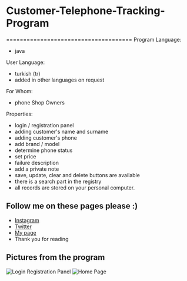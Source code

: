 # Customer-Telephone-Tracking-Program
=====================================
Program Language:
* java

User Language:
* turkish (tr)
* added in other languages on request

For Whom:
* phone Shop Owners

Properties:
* login / registration panel
* adding customer's name and surname
* adding customer's phone
* add brand / model
* determine phone status
* set price
* failure description
* add a private note
* save, update, clear and delete buttons are available
* there is a search part in the registry
* all records are stored on your personal computer.

Follow me on these pages please :)
---------------------------------------------------
* [Instagram](https://www.instagram.com/real.shut.down.exe/)
* [Twitter](https://twitter.com/emr_yasa_)
* [My page](https://emre-yasar.web.app/)
* Thank you for reading

Pictures from the program
--------------------------------------
![Login Registration Panel](../master/img/login_registration_panel.png)
![Home Page](../master/img/home_page.png)
